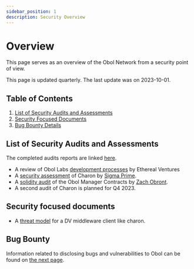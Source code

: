 ```yaml
---
sidebar_position: 1
description: Security Overview
---
```


# Overview

This page serves as an overview of the Obol Network from a security point of view.

This page is updated quarterly. The last update was on 2023-10-01.

## Table of Contents

1. [List of Security Audits and Assessments](overview.md#list-of-security-audits-and-assessments)
2. [Security Focused Documents](overview.md#security-focused-documents)
3. [Bug Bounty Details](bug-bounty.md)

## List of Security Audits and Assessments

The completed audits reports are linked [here](https://github.com/ObolNetwork/obol-security/tree/main/audits).

* A review of Obol Labs [development processes](https://github.com/ObolNetwork/obol-docs/blob/main/versioned_docs/version-v0.17.1/sec/ev-assessment/README.md) by Ethereal Ventures
* A [security assessment](https://github.com/ObolNetwork/obol-security/blob/f9d7b0ad0bb8897f74ccb34cd4bd83012ad1d2b5/audits/Sigma_Prime_Obol_Network_Charon_Security_Assessment_Report_v2_1.pdf) of Charon by [Sigma Prime](https://sigmaprime.io/).
* A [solidity audit](https://github.com/ObolNetwork/obol-docs/blob/main/versioned_docs/version-v0.17.1/sec/smart_contract_audit/README.md) of the Obol Manager Contracts by [Zach Obront](https://zachobront.com/).
* A second audit of Charon is planned for Q4 2023.

## Security focused documents

* A [threat model](https://github.com/ObolNetwork/obol-docs/blob/main/versioned_docs/version-v0.17.1/sec/threat_model/README.md) for a DV middleware client like charon.

## Bug Bounty

Information related to disclosing bugs and vulnerabilities to Obol can be found on [the next page](bug-bounty.md).
